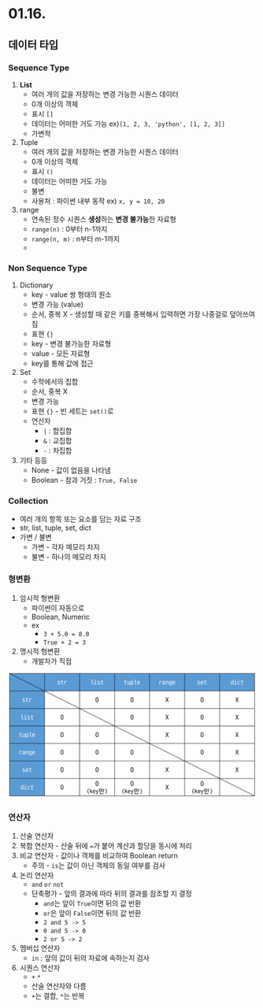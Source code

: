 # 01.16.

## 데이터 타입

### Sequence Type

1. **List**
    - 여러 개의 값을 저장하는 변경 가능한 시퀀스 데이터
    - 0개 이상의 객체
    - 표시 `[]`
    - 데이터는 어떠한 거도 가능 ex)`[1, 2, 3, 'python', [1, 2, 3]]`
    - 가변적
2. Tuple
    - 여러 개의 값을 저장하는 변경 가능한 시퀀스 데이터
    - 0개 이상의 객체
    - 표시 `()`
    - 데이터는 어떠한 거도 가능
    - 불변
    - 사용처 : 파이썬 내부 동작 ex) `x, y = 10, 20`
3. range
    - 연속된 정수 시퀀스 **생성**하는 **변경 불가능**한 자료형
    - `range(n)` : 0부터 n-1까지
    - `range(n, m)` : n부터 m-1까지
    - 

### Non Sequence Type

1. Dictionary
    - key - value 쌍 형태의 원소
    - 변경 가능 (value)
    - 순서, 중복 X - 생성할 때 같은 키를 중복해서 입력하면 가장 나중걸로 덮어쓰여짐
    - 표현 `{}`
    - key - 변경 불가능한 자료형
    - value - 모든 자료형
    - key를 통해 값에 접근
2. Set
    - 수학에서의 집합
    - 순서, 중복 X
    - 변경 가능
    - 표현 `{}` - 빈 세트는 `set()`로
    - 연산자
        - `|` : 합집합
        - `&` : 교집합
        - `-` : 차집합
3. 기타 등등
    - None - 값이 없음을 나타냄
    - Boolean - 참과 거짓 : `True, False`

### Collection

- 여러 개의 항목 또는 요소를 담는 자료 구조
- str, list, tuple, set, dict
- 가변 / 불변
    - 가변 - 각자 메모리 차지
    - 불변 - 하나의 메모리 차지

### 형변환

1. 암시적 형변환
    - 파이썬이 자동으로
    - Boolean, Numeric
    - ex
        - `3 + 5.0 = 8.0`
        - `True + 2 = 3`
2. 명시적 형변환
    - 개발자가 직접

![명시적 형변환](./image/명시적형변환.PNG)

### 연산자

1. 산술 연산자
2. 복합 연산자 - 산술 뒤에 `=`가 붙어 계산과 할당을 동시에 처리
3. 비교 연산자 - 값이나 객체를 비교하여 Boolean return
    - 주의 - `is`는 값이 아닌 객체의 동일 여부를 검사
4. 논리 연산자
    - `and` `or` `not`
    - 단축평가 - 앞의 결과에 따라 뒤의 결과를 참조할 지 결정
        - `and`는 앞이 `True`이면 뒤의 값 반환
        - `or`은 앞이 `False`이면 뒤의 값 반환
        - `2 and 5 -> 5`
        - `0 and 5 -> 0`
        - `2 or 5 -> 2`
5. 멤버십 연산자
    - `in` : 앞의 값이 뒤의 자료에 속하는지 검사
6. 시퀀스 연산자
    - `+` `*`
    - 산술 연산자와 다름
    - `+`는 결합, `*`는 반복